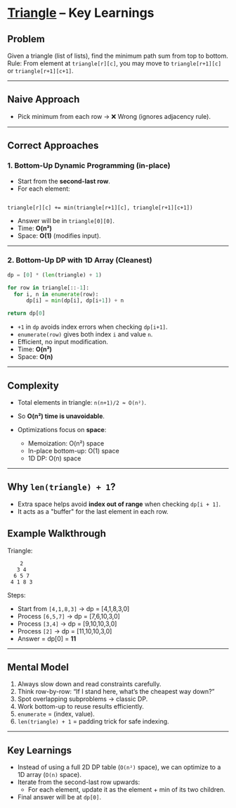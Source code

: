 # [Triangle](https://leetcode.com/problems/triangle/description/) – Key Learnings

## Problem
Given a triangle (list of lists), find the minimum path sum from top to bottom.  
Rule: From element at `triangle[r][c]`, you may move to `triangle[r+1][c]` or `triangle[r+1][c+1]`.

---

## Naive Approach
- Pick minimum from each row → ❌ Wrong (ignores adjacency rule).

---

## Correct Approaches

### 1. Bottom-Up Dynamic Programming (in-place)
- Start from the **second-last row**.
- For each element:
```

triangle[r][c] += min(triangle[r+1][c], triangle[r+1][c+1])

````
- Answer will be in `triangle[0][0]`.
- Time: **O(n²)**  
- Space: **O(1)** (modifies input).

---

### 2. Bottom-Up DP with 1D Array (Cleanest)
```python
dp = [0] * (len(triangle) + 1)

for row in triangle[::-1]:
  for i, n in enumerate(row):
      dp[i] = min(dp[i], dp[i+1]) + n

return dp[0]
````

* `+1` in `dp` avoids index errors when checking `dp[i+1]`.
* `enumerate(row)` gives both index `i` and value `n`.
* Efficient, no input modification.
* Time: **O(n²)**
* Space: **O(n)**

---

## Complexity

* Total elements in triangle: `n(n+1)/2 ≈ O(n²)`.
* So **O(n²) time is unavoidable**.
* Optimizations focus on **space**:

  * Memoization: O(n²) space
  * In-place bottom-up: O(1) space
  * 1D DP: O(n) space

---
## Why `len(triangle) + 1`?

* Extra space helps avoid **index out of range** when checking `dp[i + 1]`.
* It acts as a "buffer" for the last element in each row.

## Example Walkthrough

Triangle:

```
    2
   3 4
  6 5 7
 4 1 8 3
```

Steps:

* Start from `[4,1,8,3]` → dp = [4,1,8,3,0]
* Process `[6,5,7]` → dp = [7,6,10,3,0]
* Process `[3,4]`   → dp = [9,10,10,3,0]
* Process `[2]`     → dp = [11,10,10,3,0]
* Answer = dp[0] = **11**

---

## Mental Model

1. Always slow down and read constraints carefully.
2. Think row-by-row: “If I stand here, what’s the cheapest way down?”
3. Spot overlapping subproblems → classic DP.
4. Work bottom-up to reuse results efficiently.
5. `enumerate` = (index, value).
6. `len(triangle) + 1` = padding trick for safe indexing.

---

## Key Learnings
- Instead of using a full 2D DP table (`O(n²)` space), we can optimize to a 1D array (`O(n)` space).
- Iterate from the second-last row upwards:
  - For each element, update it as the element + min of its two children.
- Final answer will be at `dp[0]`.

